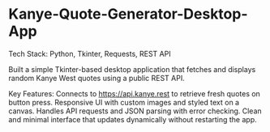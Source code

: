 # Kanye-Quote-Generator-Desktop-App

Tech Stack: Python, Tkinter, Requests, REST API

Built a simple Tkinter-based desktop application that fetches and displays random Kanye West quotes using a public REST API.

Key Features:
Connects to https://api.kanye.rest to retrieve fresh quotes on button press.
Responsive UI with custom images and styled text on a canvas.
Handles API requests and JSON parsing with error checking.
Clean and minimal interface that updates dynamically without restarting the app.
